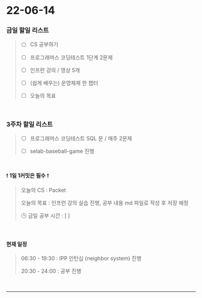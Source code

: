 # 22-06-14
 ### 금일 할일 리스트 


> - [ ]  CS 공부하기  
>
> - [ ]  프로그래머스 코딩테스트 1단계 2문제  
>
> - [ ]  인프런 강의 / 영상 5개  
>
> - [ ]  (쉽게 배우는) 운영체제 한 챕터 
>
> - [ ]  오늘의 목표    

<br/>

### 3주차 할일 리스트  

> - [ ]  프로그래머스 코딩테스트 SQL 문 / 매주 2문제  
>
> - [ ]  selab-baseball-game 진행    

<br/>

❗ **1일 1커밋은 필수** ❗
> 오늘의 CS : Packet
>
> 오늘의 목표  : 인프런 강의 실습 진행, 공부 내용 md 파일로 작성 후 저장 예정
>
> 🕒 금일 공부 시간 :  [  ]    
  
<br/>

#### 현재 일정  

> 06:30 - 19:30 : IPP 인턴십 (neighbor system) 진행 
>
> 20:30 - 24:00 : 공부 진행  

<br/>

------------  